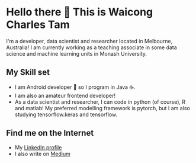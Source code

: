 # Hello there 👋 This is Waicong Charles Tam

I'm a developer, data scientist and researcher located in Melbourne, Australia! I am currently working as a teaching associate in some data science and machine learning units in Monash University.

## My Skill set
 - I am Android developer 📱 so I program in Java ☕️.
 - I am also an amateur frontend developer!
 - As a data scientist and researcher, I can code in python (of course), R and matlab! My preferred modelling framework is pytorch, but I am also studying tensorflow.keras and tensorflow. 

## Find me on the Internet
 - My [LinkedIn profile](https://www.linkedin.com/in/weicong-tan-571861126/)
 - I also write on [Medium](https://medium.com/@waicongtam)

<!--
**WaicongTam/WaicongTam** is a ✨ _special_ ✨ repository because its `README.md` (this file) appears on your GitHub profile.

Here are some ideas to get you started:

- 🔭 I’m currently working on ...
- 🌱 I’m currently learning ...
- 👯 I’m looking to collaborate on ...
- 🤔 I’m looking for help with ...
- 💬 Ask me about ...
- 📫 How to reach me: ...
- 😄 Pronouns: ...
- ⚡ Fun fact: ...
-->
